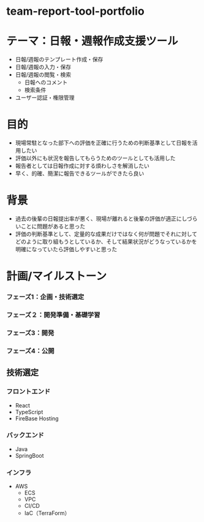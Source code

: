 # team-report-tool-portfolio

# テーマ：日報・週報作成支援ツール
- 日報/週報のテンプレート作成・保存
- 日報/週報の入力・保存
- 日報/週報の閲覧・検索
  - 日報へのコメント
  - 検索条件
- ユーザー認証・権限管理

# 目的
- 現場常駐となった部下への評価を正確に行うための判断基準として日報を活用したい
- 評価以外にも状況を報告してもらうためのツールとしても活用した
- 報告者としては日報作成に対する煩わしさを解消したい
- 早く、的確、簡潔に報告できるツールができたら良い

# 背景
- 過去の後輩の日報提出率が悪く、現場が離れると後輩の評価が適正にしづらいことに問題があると思った
- 評価の判断基準として、定量的な成果だけではなく何が問題でそれに対してどのように取り組もうとしているか、そして結果状況がどうなっているかを明確になっていたら評価しやすいと思った

# 計画/マイルストーン
### フェーズ1：企画・技術選定
### フェーズ２：開発準備・基礎学習
### フェーズ3：開発
### フェーズ4：公開

## 技術選定
### フロントエンド

- React
- TypeScript
- FireBase Hosting

### バックエンド

- Java
- SpringBoot

### インフラ
- AWS
    - ECS
    - VPC
    - CI/CD
    - IaC（TerraForm）
